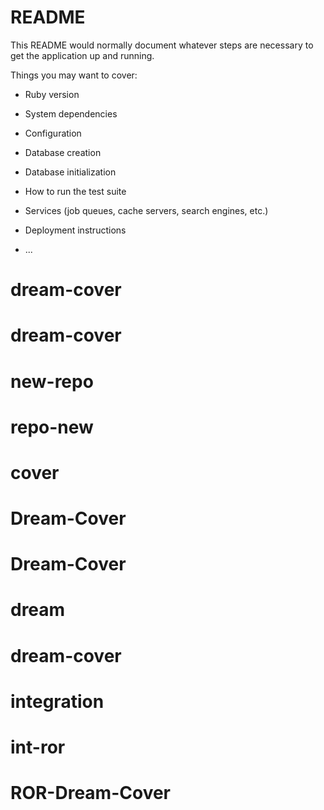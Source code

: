 # README

This README would normally document whatever steps are necessary to get the
application up and running.

Things you may want to cover:

* Ruby version

* System dependencies

* Configuration

* Database creation

* Database initialization

* How to run the test suite

* Services (job queues, cache servers, search engines, etc.)

* Deployment instructions

* ...
# dream-cover
# dream-cover
# new-repo
# repo-new
# cover
# Dream-Cover
# Dream-Cover
# dream
# dream-cover
# integration
# int-ror
# ROR-Dream-Cover
